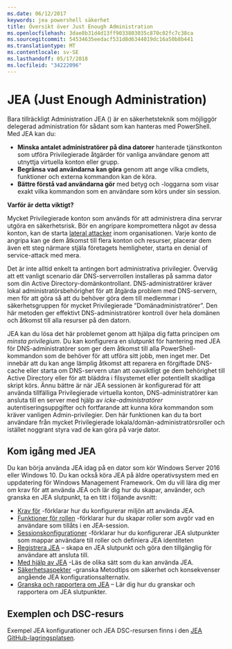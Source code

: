 ```yaml
---
ms.date: 06/12/2017
keywords: jea powershell säkerhet
title: Översikt över Just Enough Administration
ms.openlocfilehash: 3dae8b31d4d13ff9033803035c870c02fc7c38ca
ms.sourcegitcommit: 54534635eedacf531d8d6344019dc16a50b8b441
ms.translationtype: MT
ms.contentlocale: sv-SE
ms.lasthandoff: 05/17/2018
ms.locfileid: "34222096"
---
```

# <a name="just-enough-administration"></a>JEA (Just Enough Administration)

Bara tillräckligt Administration JEA () är en säkerhetsteknik som möjliggör delegerad administration för sådant som kan hanteras med PowerShell.
Med JEA kan du:

- **Minska antalet administratörer på dina datorer** hanterade tjänstkonton som utföra Privilegierade åtgärder för vanliga användare genom att utnyttja virtuella konton eller grupp.
- **Begränsa vad användarna kan göra** genom att ange vilka cmdlets, funktioner och externa kommandon kan de köra.
- **Bättre förstå vad användarna gör** med betyg och -loggarna som visar exakt vilka kommandon som en användare som körs under sin session.

**Varför är detta viktigt?**

Mycket Privilegierade konton som används för att administrera dina servrar utgöra en säkerhetsrisk.
Bör en angripare kompromettera något av dessa konton, kan de starta [lateral attacker](http://aka.ms/pth) inom organisationen.
Varje konto de angripa kan ge dem åtkomst till flera konton och resurser, placerar dem även ett steg närmare stjäla företagets hemligheter, starta en denial of service-attack med mera.

Det är inte alltid enkelt ta antingen bort administrativa privilegier.
Överväg att ett vanligt scenario där DNS-serverrollen installeras på samma dator som din Active Directory-domänkontrollant.
DNS-administratörer kräver lokal administratörsbehörighet för att åtgärda problem med DNS-servern, men för att göra så att du behöver göra dem till medlemmar i säkerhetsgruppen för mycket Privilegierade ”Domänadministratörer”.
Den här metoden ger effektivt DNS-administratörer kontroll över hela domänen och åtkomst till alla resurser på den datorn.

JEA kan du lösa det här problemet genom att hjälpa dig fatta principen om *minsta privilegium*.
Du kan konfigurera en slutpunkt för hantering med JEA för DNS-administratörer som ger dem åtkomst till alla PowerShell-kommandon som de behöver för att utföra sitt jobb, men inget mer.
Det innebär att du kan ange lämplig åtkomst att reparera en förgiftade DNS-cache eller starta om DNS-servern utan att oavsiktligt ge dem behörighet till Active Directory eller för att bläddra i filsystemet eller potentiellt skadliga skript körs.
Ännu bättre är när JEA sessionen är konfigurerad för att använda tillfälliga Privilegierade virtuella konton, DNS-administratörer kan ansluta till en server med hjälp av *icke-administratörer* autentiseringsuppgifter och fortfarande att kunna köra kommandon som kräver vanligen Admin-privilegier.
Den här funktionen kan du ta bort användare från mycket Privilegierade lokala/domän-administratörsroller och istället noggrant styra vad de kan göra på varje dator.

## <a name="get-started-with-jea"></a>Kom igång med JEA

Du kan börja använda JEA idag på en dator som kör Windows Server 2016 eller Windows 10.
Du kan också köra JEA på äldre operativsystem med en uppdatering för Windows Management Framework.
Om du vill lära dig mer om krav för att använda JEA och lär dig hur du skapar, använder, och granska en JEA slutpunkt, ta en titt i följande avsnitt:

- [Krav för](prerequisites.md) -förklarar hur du konfigurerar miljön att använda JEA.
- [Funktioner för rollen](role-capabilities.md) -förklarar hur du skapar roller som avgör vad en användare som tillåts i en JEA-session.
- [Sessionskonfigurationer](session-configurations.md) -förklarar hur du konfigurerar JEA slutpunkter som mappar användare till roller och definiera JEA identiteten
- [Registrera JEA](register-jea.md) – skapa en JEA slutpunkt och göra den tillgänglig för användare att ansluta till.
- [Med hjälp av JEA](using-jea.md) -Läs de olika sätt som du kan använda JEA.
- [Säkerhetsaspekter](security-considerations.md) -granska Metodtips om säkerhet och konsekvenser angående JEA konfigurationsalternativ.
- [Granska och rapportera om JEA](audit-and-report.md) – Lär dig hur du granskar och rapportera om JEA slutpunkter.

## <a name="samples-and-dsc-resource"></a>Exemplen och DSC-resurs

Exempel JEA konfigurationer och JEA DSC-resursen finns i den [JEA GitHub-lagringsplatsen](https://github.com/PowerShell/JEA).
